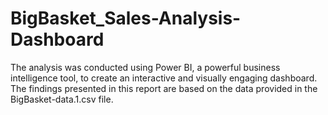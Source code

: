 # BigBasket_Sales-Analysis-Dashboard
The analysis was conducted using Power BI, a powerful business intelligence tool, to create an interactive and visually engaging dashboard. The findings presented in this report are based on the data provided in the BigBasket-data.1.csv file.
